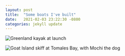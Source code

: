 ```yaml
---
layout: post
title:  "Some boats I've built"
date:   2021-02-03 23:22:30 -0800
categories: jekyll update
---
```


![Greenland kayak at launch](https://smallboats.github.io/img/kayak_launch.jpeg)

![Goat Island skiff at Tomales Bay, with Mochi the dog](https://smallboats.github.io/img/ghnm_tomales.jpeg)
